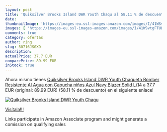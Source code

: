 ```yaml
---
layout: post
title: 'Quiksilver Brooks Island DWR Youth Chaqu al 58.11 % de descuento'
date: 
thumbnailImage: 'https://images-eu.ssl-images-amazon.com/images/I/41WSvtgFTUL._SL200_.jpg'
images: [ 'https://images-eu.ssl-images-amazon.com/images/I/41WSvtgFTUL._SL200_.jpg' ]
comments: true
category: ofertas
author: ring
slug: B0716JSGXD
description:
actualPrice: 37.7 EUR
comparePrice: 89.99 EUR
inStock: true
---
```


Ahora mismo tienes [Quiksilver Brooks Island DWR Youth Chaqueta Bomber Resistente Al Agua con Capucha  niños  Azul  Navy Blazer Solid   L/14](https://www.amazon.es/dp/B0716JSGXD/?tag=tolees-21) a 37.7 EUR (original: 89.99 EUR) (58.11 %  de descuento) en el siguiente enlace!

[![Quiksilver Brooks Island DWR Youth Chaqu](https://images-eu.ssl-images-amazon.com/images/I/41WSvtgFTUL._SL200_.jpg)](https://www.amazon.es/dp/B0716JSGXD/?tag=tolees-21)

[Visítala!!!](https://www.amazon.es/dp/B0716JSGXD/?tag=tolees-21)

Links participate in Amazon Associate program and might generate a comission on qualifying sales
